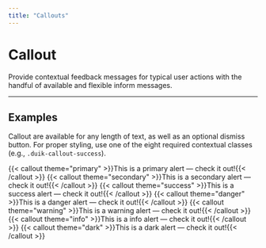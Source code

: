 ```yaml
---
title: "Callouts"
---
```


# Callout

Provide contextual feedback messages for typical user actions with the handful of available and flexible inform messages.

---

## Examples

Callout are available for any length of text, as well as an optional dismiss button. For proper styling, use one of the eight required contextual classes (e.g., `.duik-callout-success`).

{{< callout theme="primary" >}}This is a primary alert — check it out!{{< /callout >}}
{{< callout theme="secondary" >}}This is a secondary alert — check it out!{{< /callout >}}
{{< callout theme="success" >}}This is a success alert — check it out!{{< /callout >}}
{{< callout theme="danger" >}}This is a danger alert — check it out!{{< /callout >}}
{{< callout theme="warning" >}}This is a warning alert — check it out!{{< /callout >}}
{{< callout theme="info" >}}This is a info alert — check it out!{{< /callout >}}
{{< callout theme="dark" >}}This is a dark alert — check it out!{{< /callout >}}
